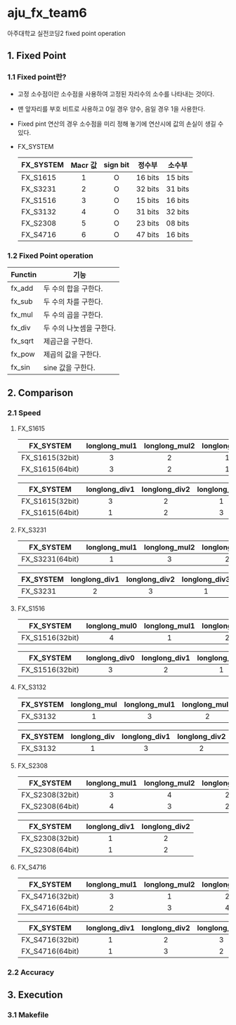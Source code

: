 # aju_fx_team6
아주대학교 실전코딩2 fixed point operation

## 1. Fixed Point

### 1.1 Fixed point란?
* 고정 소수점이란 소수점을 사용하여 고정된 자리수의 소수를 나타내는 것이다.
* 맨 앞자리를 부호 비트로 사용하고 0일 경우 양수, 음일 경우 1을 사용한다.
* Fixed pint 연산의 경우 소수점을 미리 정해 놓기에 연산시에 값의 손실이 생길 수 있다.  
* FX_SYSTEM

    |FX_SYSTEM|Macr 값|sign bit|정수부|소수부|
    |---|:---:|:---:|---|---|
    |FX_S1615|1|O|16 bits|15 bits|
    |FX_S3231|2|O|32 bits|31 bits|
    |FX_S1516|3|O|15 bits|16 bits|
    |FX_S3132|4|O|31 bits|32 bits|
    |FX_S2308|5|O|23 bits|08 bits|
    |FX_S4716|6|O|47 bits|16 bits|

### 1.2 Fixed Point operation
|Functin|기능|
|---|---|
|fx_add|두 수의 합을 구한다.|
|fx_sub|두 수의 차를 구한다.|
|fx_mul|두 수의 곱을 구한다.|
|fx_div|두 수의 나눗셈을 구한다.|
|fx_sqrt|제곱근을 구한다.|
|fx_pow|제곱의 값을 구한다.|
|fx_sin|sine 값을 구한다.|

## 2. Comparison

### 2.1 Speed
1. FX_S1615
   
    |FX_SYSTEM|longlong_mul1|longlong_mul2|longlong_mul3|
    |---|:---:|:---:|:---:|
    |FX_S1615(32bit)|3|2|1|
    |FX_S1615(64bit)|3|2|1|

    |FX_SYSTEM|longlong_div1|longlong_div2|longlong_div3|
    |---|:---:|:---:|:---:|
    |FX_S1615(32bit)|3|2|1|
    |FX_S1615(64bit)|1|2|3|

2. FX_S3231
   
    |FX_SYSTEM|longlong_mul1|longlong_mul2|longlong_mul3|double_mul|
    |---|:---:|:---:|:---:|:---:|
    |FX_S3231(64bit)|1|3|2|4|

    |FX_SYSTEM|longlong_div1|longlong_div2|longlong_div3|double_div|
    |---|:---:|:---:|:---:|:---:|
    |FX_S3231|2|3|1|4|

3. FX_S1516
   
    |FX_SYSTEM|longlong_mul0|longlong_mul1|longlong_mul2|longlong_mul3|longlong_mul4|double_mul|
    |---|:---:|:---:|:---:|:---:|:---:|:---:|
    |FX_S1516(32bit)|4|1|2|3|6|5|

    |FX_SYSTEM|longlong_div0|longlong_div1|longlong_div2|double_div|
    |---|:---:|:---:|:---:|:---:|
    |FX_S1516(32bit)|3|2|1|4|

4. FX_S3132
   
    |FX_SYSTEM|longlong_mul|longlong_mul1|longlong_mul2|
    |---|:---:|:---:|:---:|
    |FX_S3132|1|3|2|

    |FX_SYSTEM|longlong_div|longlong_div1|longlong_div2|
    |---|:---:|:---:|:---:|
    |FX_S3132|1|3|2|

5. FX_S2308
   
    |FX_SYSTEM|longlong_mul1|longlong_mul2|longlong_mul3|longlong_mul4|double_mul|
    |---|:---:|:---:|:---:|:---:|:---:|
    |FX_S2308(32bit)|3|4|2|1|5|
    |FX_S2308(64bit)|4|3|2|1|5|

    |FX_SYSTEM|longlong_div1|longlong_div2|
    |---|:---:|:---:|
    |FX_S2308(32bit)|1|2|
    |FX_S2308(64bit)|1|2|

6. FX_S4716
   
    |FX_SYSTEM|longlong_mul1|longlong_mul2|longlong_mul3|double_mul|
    |---|:---:|:---:|:---:|:---:|
    |FX_S4716(32bit)|3|1|2|4|
    |FX_S4716(64bit)|2|3|4|1|

    |FX_SYSTEM|longlong_div1|longlong_div2|longlong_div2|
    |---|:---:|:---:|:---:|
    |FX_S4716(32bit)|1|2|3|
    |FX_S4716(64bit)|1|3|2|

### 2.2 Accuracy

## 3. Execution

### 3.1 Makefile